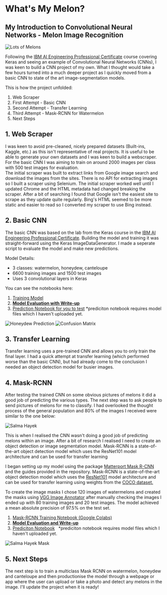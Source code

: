 # What's My Melon?
## My Introduction to Convolutional Neural Networks - Melon Image Recognition

![Lots of Melons](./images/mask_lotsofmelons.png "Lots of Melons")

Following the [IBM AI Engineering Professional Certificate](https://www.coursera.org/professional-certificates/ai-engineer) course covering Keras and seeing an example of Convolutional Neural Networks (CNNs), I was keen to build a CNN project of my own. What I thought would take a few hours turned into a much deeper project as I quickly moved from a basic CNN to state of the art image-segmentation models.

This is how the project unfolded:
1. Web Scraper
2. First Attempt - Basic CNN
3. Second Attempt - Transfer Learning
4. Third Attempt - Mask-RCNN for Watermelon
5. Next Steps

## 1. Web Scraper
I was keen to avoid pre-cleaned, nicely prepared datasets (Built-ins, Kaggle, etc.) as this isn't representative of real projects. It is useful to be able to generate your own datasets and I was keen to build a webscraper. For the basic CNN I was aiming to train on around 2000 images per class with 500 test images for evaluation.  
The initial scraper was built to extract links from Google image search and download the images from the sites. There is no API for extracting images so I built a scraper using Selenium. The initial scraper worked well until I updated Chrome and the HTML metadata had changed breaking the scraper. After a bit of searching I found that Google isn't the easiest site to scrape as they update quite regularly. Bing's HTML seemed to be more static and easier to read so I converted my scraper to use Bing instead. 

## 2. Basic CNN
The basic CNN was based on the lab from the Keras course in the [IBM AI Engineering Professional Certificate](https://www.coursera.org/professional-certificates/ai-engineer). Building the model and training it was straight-forward using the Keras ImageDataGenerator. I made a seperate script to evaluate the model and make new predictions.

Model Details:
- 3 classes: watermelon, honeydew, canteloupe
- 6600 training images and 1500 test images
- Uses 3 convolutional layers in Keras

You can see the notebooks here:
1. [Training Model](./melon_CNN.py)
2. [**Model Evaluation with Write-up**](./CNN_evaluate.ipynb)
3. [Prediction Notebook for you to test](./CNN_prediction.ipynb)
   *prediciton notebook requires model files which I haven't uploaded yet. 
  
![Honeydew Prediction](./images/basic_cnn_mypred_01.png "Honeydew Prediction")
![Confusion Matrix](./images/cnn_cm.png "Confusion Matrix")

## 3. Transfer Learning
Transfer learning uses a pre-trained CNN and allows you to only train the final layer. I had a quick attempt at transfer learning (which performed worse than the basic CNN), but had already come to the conclusion I needed an object detection model for busier images. 

## 4. Mask-RCNN
After testing the trained CNN on some obvious pictures of melons it did a good job of predicting the various types. The next step was to ask people to send pictures of melons for me to classify. I had overlooked the thought process of the general population and 80% of the images I received were similar to the one below:

![Salma Hayek](./images/salma.jpg "Salma Hayek")

This is when I realised the CNN wasn't doing a good job of predicting melons within an image. After a bit of research I realised I need to create an object detection or image segmentation model. Mask-RCNN is a state-of-the-art object detection model which uses the ResNet101 model architecture and can be used for transfer learning

I began setting up my model using the package [Matterport Mask R-CNN](https://github.com/matterport/Mask_RCNN) and the guides provided in the repository. Mask-RCNN is a state-of-the-art object detection model which uses the [ResNet101](https://www.cv-foundation.org/openaccess/content_cvpr_2016/papers/He_Deep_Residual_Learning_CVPR_2016_paper.pdf) model architecture and can be used for transfer learning using weights from the [COCO dataset.](http://cocodataset.org/) 

To create the image masks I chose 120 images of watermelons and created the masks using [VGG Image Annotator](http://www.robots.ox.ac.uk/~vgg/software/via/via.html) after manually checking the images I ended up with 80 training images and 20 test images. The model achieved a mean absolute precision of 97.5% on the test set.

1. [Mask-RCNN Training Notebook (Google Colabs)](./maskRCNN_colab_train.ipynb)
2. [**Model Evaluation and Write-up**](./maskRCNN_evaluate.ipynb)
3. [Prediciton Notebook](./maskRCNN_prediction.ipynb)
   *prediciton notebook requires model files which I haven't uploaded yet. 
   
![Salma Hayek Mask](./images/mask_salma.png "Salma Hayek Mask")   

## 5. Next Steps
The next step is to train a multiclass Mask RCNN on watermelon, honeydew and canteloupe and then productionise the model through a webpage or app where the user can upload or take a photo and detect any melons in the image. I'll update the project when it is ready!
